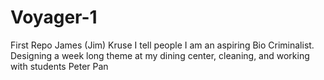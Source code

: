 # Voyager-1
First Repo
James (Jim) Kruse
I tell people I am an aspiring Bio Criminalist. 
Designing a week long theme at my dining center, cleaning, and working with students
Peter Pan
